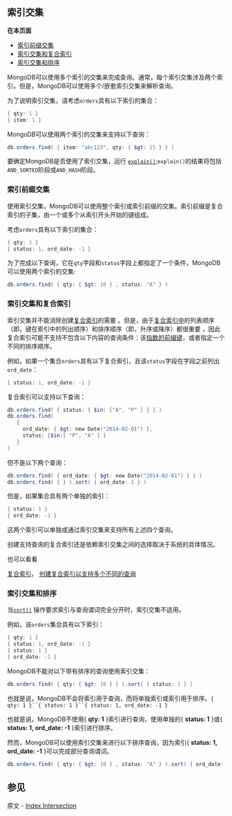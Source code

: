 ## 索引交集

**在本页面**

- [索引前缀交集](#交集)
- [索引交集和复合索引](#复合)
- [索引交集和排序](#排序)

MongoDB可以使用多个索引的交集来完成查询。通常，每个索引交集涉及两个索引。但是，MongoDB可以使用多个/嵌套索引交集来解析查询。

为了说明索引交集，请考虑`orders`具有以下索引的集合：

```powershell
{ qty: 1 }
{ item: 1 }
```

MongoDB可以使用两个索引的交集来支持以下查询：

```powershell
db.orders.find( { item: "abc123", qty: { $gt: 15 } } )
```

要确定MongoDB是否使用了索引交集，运行 [`explain()`](https://docs.mongodb.com/manual/reference/method/cursor.explain/#cursor.explain);`explain()`的结果将包括`AND_SORTED`阶段或`AND_HASH`阶段。

### <span id="交集">索引前缀交集</span>

使用索引交集，MongoDB可以使用整个索引或索引前缀的交集。索引前缀是复合索引的子集，由一个或多个从索引开头开始的键组成。

考虑`orders`具有以下索引的集合：

```powershell
{ qty: 1 }
{ status: 1, ord_date: -1 }
```

为了完成以下查询，它在`qty`字段和`status`字段上都指定了一个条件，MongoDB可以使用两个索引的交集:

```powershell
db.orders.find( { qty: { $gt: 10 } , status: "A" } )
```

### <span id="复合">索引交集和复合索引</span>

索引交集并不能消除创建[复合索引](https://docs.mongodb.com/manual/core/index-compound/)的需要 。但是，由于[复合索引中](https://docs.mongodb.com/manual/core/index-compound/)的列表顺序（即，键在索引中的列出顺序）和排序顺序（即，升序或降序）都很重要 ，因此复合索引可能不支持不包含以下内容的查询条件：该[指数的前缀键](https://docs.mongodb.com/manual/core/index-compound/#compound-index-prefix)，或者指定一个不同的排序顺序。

例如，如果一个集合`orders`具有以下复合索引，且该`status`字段在字段之前列出`ord_date`：

```powershell
{ status: 1, ord_date: -1 }
```

复合索引可以支持以下查询：

```powershell
db.orders.find( { status: { $in: ["A", "P" ] } } )
db.orders.find(
   {
     ord_date: { $gt: new Date("2014-02-01") },
     status: {$in:[ "P", "A" ] }
   }
)
```

但不是以下两个查询：

```powershell
db.orders.find( { ord_date: { $gt: new Date("2014-02-01") } } )
db.orders.find( { } ).sort( { ord_date: 1 } )
```

但是，如果集合具有两个单独的索引：

```powershell
{ status: 1 }
{ ord_date: -1 }
```

这两个索引可以单独或通过索引交集来支持所有上述四个查询。

创建支持查询的复合索引还是依赖索引交集之间的选择取决于系统的具体情况。

也可以看看

[复合索引](https://docs.mongodb.com/manual/core/index-compound/)， [创建复合索引以支持多个不同的查询](https://docs.mongodb.com/manual/tutorial/create-indexes-to-support-queries/#compound-key-indexes)

### <span id="排序">索引交集和排序</span>

当[`sort()`](https://docs.mongodb.com/manual/reference/method/cursor.sort/#cursor.sort) 操作要求索引与查询谓词完全分开时，索引交集不适用。

例如，该`orders`集合具有以下索引：

```powershell
{ qty: 1 }
{ status: 1, ord_date: -1 }
{ status: 1 }
{ ord_date: -1 }
```

MongoDB不能对以下带有排序的查询使用索引交集：

```powershell
db.orders.find( { qty: { $gt: 10 } } ).sort( { status: 1 } )
```

也就是说，MongoDB不会将索引用于查询，而将单独索引或索引用于排序。`{ qty: 1 }``{ status: 1 }``{ status: 1, ord_date: -1 }`

也就是说，MongoDB不使用{ **qty: 1** }索引进行查询，使用单独的{ **status: 1** }或{ **status: 1, ord_date: -1** }索引进行排序。

然而，MongoDB可以使用索引交集来进行以下排序查询，因为索引{ **status: 1, ord_date: -1** }可以完成部分查询谓词。

```powershell
db.orders.find( { qty: { $gt: 10 } , status: "A" } ).sort( { ord_date: -1 } )
```

## 参见

原文 - [Index Intersection]( https://docs.mongodb.com/manual/core/index-intersection/ )

